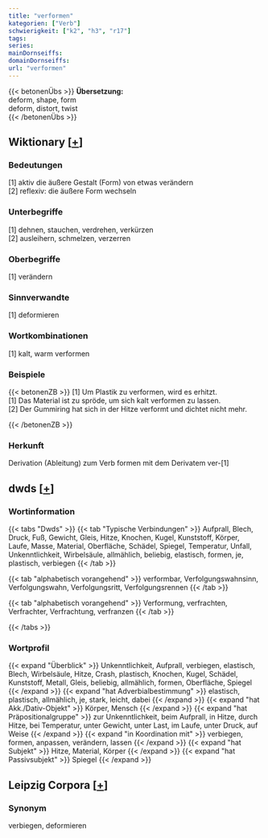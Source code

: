 ```yaml
---
title: "verformen"
kategorien: ["Verb"]
schwierigkeit: ["k2", "h3", "r17"]
tags:
series:
mainDornseiffs:
domainDornseiffs:
url: "verformen"
---
```


{{< betonenÜbs >}}
**Übersetzung:**  
deform, shape, form  
deform, distort, twist  
{{< /betonenÜbs >}}

## Wiktionary [[+](https://de.wiktionary.org/wiki/verformen)]

### Bedeutungen
[1] aktiv die äußere Gestalt (Form) von etwas verändern  
[2] reflexiv: die äußere Form wechseln  

### Unterbegriffe
[1] dehnen, stauchen, verdrehen, verkürzen  
[2] ausleihern, schmelzen, verzerren  

### Oberbegriffe
[1] verändern  

### Sinnverwandte
[1] deformieren  

### Wortkombinationen
[1] kalt, warm verformen  

### Beispiele
{{< betonenZB >}}
[1] Um Plastik zu verformen, wird es erhitzt.  
[1] Das Material ist zu spröde, um sich kalt verformen zu lassen.  
[2] Der Gummiring hat sich in der Hitze verformt und dichtet nicht mehr.  

{{< /betonenZB >}}
### Herkunft
Derivation (Ableitung) zum Verb formen mit dem Derivatem ver-[1]  



## dwds [[+](https://www.dwds.de/wb/verformen)]

### Wortinformation
{{< tabs "Dwds" >}}
{{< tab "Typische Verbindungen" >}}
Aufprall, Blech, Druck, Fuß, Gewicht, Gleis, Hitze, Knochen, Kugel, Kunststoff, Körper, Laufe, Masse, Material, Oberfläche, Schädel, Spiegel, Temperatur, Unfall, Unkenntlichkeit, Wirbelsäule, allmählich, beliebig, elastisch, formen, je, plastisch, verbiegen
{{< /tab >}}

{{< tab "alphabetisch vorangehend" >}}
verformbar, Verfolgungswahnsinn, Verfolgungswahn, Verfolgungsritt, Verfolgungsrennen
{{< /tab >}}

{{< tab "alphabetisch vorangehend" >}}
Verformung, verfrachten, Verfrachter, Verfrachtung, verfranzen
{{< /tab >}}

{{< /tabs >}}

### Wortprofil
{{< expand "Überblick" >}} Unkenntlichkeit, Aufprall, verbiegen, elastisch, Blech, Wirbelsäule, Hitze, Crash, plastisch, Knochen, Kugel, Schädel, Kunststoff, Metall, Gleis, beliebig, allmählich, formen, Oberfläche, Spiegel {{< /expand >}}
{{< expand "hat Adverbialbestimmung" >}} elastisch, plastisch, allmählich, je, stark, leicht, dabei {{< /expand >}}
{{< expand "hat Akk./Dativ-Objekt" >}} Körper, Mensch {{< /expand >}}
{{< expand "hat Präpositionalgruppe" >}} zur Unkenntlichkeit, beim Aufprall, in Hitze, durch Hitze, bei Temperatur, unter Gewicht, unter Last, im Laufe, unter Druck, auf Weise {{< /expand >}}
{{< expand "in Koordination mit" >}} verbiegen, formen, anpassen, verändern, lassen {{< /expand >}}
{{< expand "hat Subjekt" >}} Hitze, Material, Körper {{< /expand >}}
{{< expand "hat Passivsubjekt" >}} Spiegel {{< /expand >}}

## Leipzig Corpora [[+](https://corpora.uni-leipzig.de/en/res?word=verformen&corpusId=deu_newscrawl-public_2018)]


### Synonym
verbiegen, deformieren

